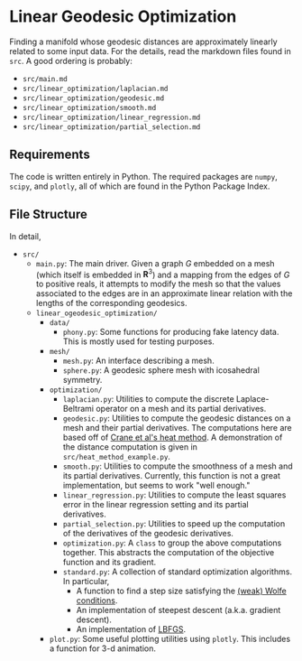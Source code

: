 # Linear Geodesic Optimization
Finding a manifold whose geodesic distances are approximately linearly related to some input data. For the details, read the markdown files found in `src`. A good ordering is probably:
* `src/main.md`
* `src/linear_optimization/laplacian.md`
* `src/linear_optimization/geodesic.md`
* `src/linear_optimization/smooth.md`
* `src/linear_optimization/linear_regression.md`
* `src/linear_optimization/partial_selection.md`

## Requirements
The code is written entirely in Python. The required packages are `numpy`, `scipy`, and `plotly`, all of which are found in the Python Package Index.

## File Structure
In detail,
* `src/`
  * `main.py`: The main driver. Given a graph $G$ embedded on a mesh (which itself is embedded in $\mathbf{R}^3$) and a mapping from the edges of $G$ to positive reals, it attempts to modify the mesh so that the values associated to the edges are in an approximate linear relation with the lengths of the corresponding geodesics.
  * `linear_ogeodesic_optimization/`
    * `data/`
      * `phony.py`: Some functions for producing fake latency data. This is mostly used for testing purposes.
    * `mesh/`
      * `mesh.py`: An interface describing a mesh.
      * `sphere.py`: A geodesic sphere mesh with icosahedral symmetry.
    * `optimization/`
      * `laplacian.py`: Utilities to compute the discrete Laplace-Beltrami operator on a mesh and its partial derivatives.
      * `geodesic.py`: Utilities to compute the geodesic distances on a mesh and their partial derivatives. The computations here are based off of [Crane et al's heat method](https://www.cs.cmu.edu/~kmcrane/Projects/HeatMethod/). A demonstration of the distance computation is given in `src/heat_method_example.py`.
      * `smooth.py`: Utilities to compute the smoothness of a mesh and its partial derivatives. Currently, this function is not a great implementation, but seems to work "well enough."
      * `linear_regression.py`: Utilities to compute the least squares error in the linear regression setting and its partial derivatives.
      * `partial_selection.py`: Utilities to speed up the computation of the derivatives of the geodesic derivatives.
      * `optimization.py`: A `class` to group the above computations together. This abstracts the computation of the objective function and its gradient.
      * `standard.py`: A collection of standard optimization algorithms. In particular,
        * A function to find a step size satisfying the [(weak) Wolfe conditions](https://en.wikipedia.org/wiki/Wolfe_conditions).
        * An implementation of steepest descent (a.k.a. gradient descent).
        * An implementation of [LBFGS](https://en.wikipedia.org/wiki/Limited-memory_BFGS).
    * `plot.py`: Some useful plotting utilities using `plotly`. This includes a function for 3-d animation.
